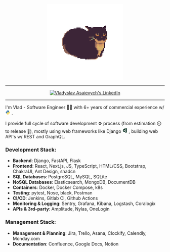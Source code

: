 <div id="header" align="center">
  <img src="https://github.com/Hephest/Hephest/blob/be4d513fd9ae0c5a0700099295f2e71a76035b0a/cat.gif" alt="by Pixel Jeff"/>
</div>

---

<div id="socials" align="center">
  <a href="https://www.linkedin.com/in/vladyslav-asaievych/">
    <img src="https://img.shields.io/badge/LinkedIn-blue?style=for-the-badge&logo=linkedin&logoColor=white" alt="Vladyslav Asaievych's LinkedIn"/>
  </a>
</div>

---

I'm Vlad - Software Engineer 👨‍💻 with 6+ years of commercial experience w/ <img src="https://github.com/devicons/devicon/blob/master/icons/python/python-original.svg" title="Python" alt="Python" width="16" height="16"/>&nbsp;.

I provide full cycle of software development ⚙️ process (from estimation ⏲️ to release 📍),
mostly using web frameworks like Django <img src="https://github.com/devicons/devicon/blob/master/icons/django/django-plain.svg" title="Django" alt="Django" width="16" height="16"/>&nbsp;, building web API's w/ REST and GraphQL.

### Development Stack:
* **Backend**: Django, FastAPI, Flask
* **Frontend**: React, Next.js, JS, TypeScript, HTML/CSS, Bootstrap, ChakraUI, Ant Design, shadcn
* **SQL Databases**: PostgreSQL, MySQL, SQLite
* **NoSQL Databases**: Elasticsearch, MongoDB, DocumentDB
* **Containers**: Docker, Docker Compose, k8s
* **Testing**: pytest, Nose, black, Postman
* **CI/CD**: Jenkins, Gitlab CI, Github Actions
* **Monitoring & Logging**: Sentry, Grafana, Kibana, Logstash, Coralogix
* **APIs & 3rd-party**: Amplitude, Nylas, OneLogin

### Management Stack:
* **Management & Planning**: Jira, Trello, Asana, Clockify, Calendly, Monday.com
* **Documentation**: Confluence, Google Docs, Notion


<!--
**Hephest/Hephest** is a ✨ _special_ ✨ repository because its `README.md` (this file) appears on your GitHub profile.

Here are some ideas to get you started:

- 🔭 I’m currently working on ...
- 🌱 I’m currently learning ...
- 👯 I’m looking to collaborate on ...
- 🤔 I’m looking for help with ...
- 💬 Ask me about ...
- 📫 How to reach me: ...
- 😄 Pronouns: ...
- ⚡ Fun fact: ...
-->
